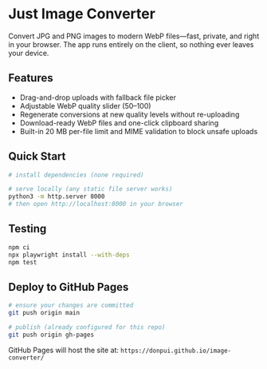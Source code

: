 # Just Image Converter

Convert JPG and PNG images to modern WebP files—fast, private, and right in your browser. The app runs entirely on the client, so nothing ever leaves your device.

## Features
- Drag-and-drop uploads with fallback file picker
- Adjustable WebP quality slider (50–100)
- Regenerate conversions at new quality levels without re-uploading
- Download-ready WebP files and one-click clipboard sharing
- Built-in 20 MB per-file limit and MIME validation to block unsafe uploads

## Quick Start
```bash
# install dependencies (none required)

# serve locally (any static file server works)
python3 -m http.server 8000
# then open http://localhost:8000 in your browser
```

## Testing
```bash
npm ci
npx playwright install --with-deps
npm test
```

## Deploy to GitHub Pages
```bash
# ensure your changes are committed
git push origin main

# publish (already configured for this repo)
git push origin gh-pages
```

GitHub Pages will host the site at: `https://donpui.github.io/image-converter/`
